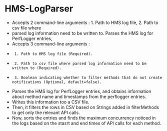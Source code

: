 # HMS-LogParser


 * Accepts 2 command-line arguments : 1. Path to HMS log file, 2. Path to csv file where
 * parsed log information need to be written to. Parses the HMS log for PerfLogger entries,
 * Accepts 3 command-line arguments :
 *      1. Path to HMS log file (Required).
 *      2. Path to csv file where parsed log information need to be written to (Required).
 *      3. Boolean indicating whether to filter methods that do not create notifications (Optional, default=false).
 * Parses the HMS log for PerfLogger entries, and
   obtains information about method name and timestamps from the perflogger entries.
 * Writes this information too a CSV file. 
 * Then, it filters the rows in CSV based on Strings
   added in filterMethods to get only the relevant API calls.
 * Now, sorts the entries and finds the maximum concurrency noticed in the logs
   based on the stasrt and end times of API calls for each method.

